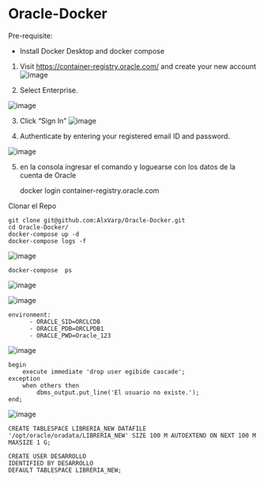 # Oracle-Docker

Pre-requisite:

- Install Docker Desktop and docker compose

1.  Visit https://container-registry.oracle.com/ and create your new account
![image](https://github.com/AlxVarp/Oracle-Docker/assets/21965009/327dbf6d-f6a8-4743-b33d-5cd7d24f0c29)

2. Select Enterprise.

 ![image](https://github.com/AlxVarp/Oracle-Docker/assets/21965009/8ee5b307-b521-4988-9836-cea8fa46067a)

3.  Click “Sign In”
![image](https://github.com/AlxVarp/Oracle-Docker/assets/21965009/e92278e6-b606-4305-9d3d-f1d3d4fc63b1)

4.  Authenticate by entering your registered email ID and password.

  ![image](https://github.com/AlxVarp/Oracle-Docker/assets/21965009/d630e11a-2f3f-4d7d-9720-f29f1b3a2003)

5.  en  la  consola  ingresar el comando y loguearse con los datos de la cuenta de Oracle

  	

    docker login  container-registry.oracle.com

Clonar el Repo

	git clone git@github.com:AlxVarp/Oracle-Docker.git
 	cd Oracle-Docker/
	docker-compose up -d
	docker-compose logs -f

![image](https://github.com/AlxVarp/Oracle-Docker/assets/21965009/2ea997b1-195c-4a72-8891-41cded778193)



    docker-compose  ps
![image](https://github.com/AlxVarp/Oracle-Docker/assets/21965009/c00cbfb0-673c-48ce-aab5-f4356d4195de)

![image](https://github.com/AlxVarp/Oracle-Docker/assets/21965009/f0e9b61e-3c89-465a-ad17-95fc43495ba4)



    environment:
          - ORACLE_SID=ORCLCDB
          - ORACLE_PDB=ORCLPDB1
          - ORACLE_PWD=Oracle_123
![image](https://github.com/AlxVarp/Oracle-Docker/assets/21965009/d624d1c3-a687-41bd-ae85-b1aa164d9d09)



    begin
        execute immediate 'drop user egibide cascade';
    exception
        when others then
            dbms_output.put_line('El usuario no existe.');
    end;
![image](https://github.com/AlxVarp/Oracle-Docker/assets/21965009/e0cbf1f3-9e66-4e97-a7cc-e002c662e103)



    CREATE TABLESPACE LIBRERIA_NEW DATAFILE '/opt/oracle/oradata/LIBRERIA_NEW' SIZE 100 M AUTOEXTEND ON NEXT 100 M MAXSIZE 1 G;
    
    CREATE USER DESARROLLO
    IDENTIFIED BY DESARROLLO
    DEFAULT TABLESPACE LIBRERIA_NEW;
	
